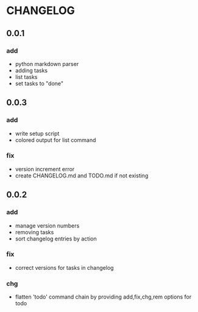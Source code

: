 # CHANGELOG
## 0.0.1
### add
* python markdown parser
* adding tasks
* list tasks
* set tasks to "done"


## 0.0.3
### add
* write setup script
* colored output for list command

### fix
* version increment error
* create CHANGELOG.md and TODO.md if not existing


## 0.0.2
### add
* manage version numbers
* removing tasks
* sort changelog entries by action

### fix
* correct versions for tasks in changelog

### chg
* flatten 'todo' command chain by providing add,fix,chg,rem options for todo

